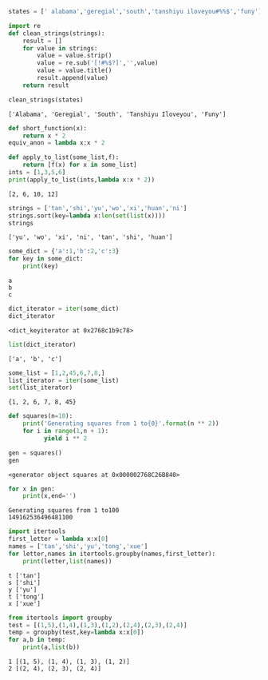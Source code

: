 

```python
states = [' alabama','geregial','south','tanshiyu iloveyou#%%$','funy']
```


```python
import re
def clean_strings(strings):
    result = []
    for value in strings:
        value = value.strip()
        value = re.sub('[!#%$?]','',value)
        value = value.title()
        result.append(value)
    return result
```


```python
clean_strings(states)
```




    ['Alabama', 'Geregial', 'South', 'Tanshiyu Iloveyou', 'Funy']




```python
def short_function(x):
    return x * 2
equiv_anon = lambda x:x * 2
```


```python
def apply_to_list(some_list,f):
    return [f(x) for x in some_list]
ints = [1,3,5,6]
print(apply_to_list(ints,lambda x:x * 2))
```

    [2, 6, 10, 12]
    


```python
strings = ['tan','shi','yu','wo','xi','huan','ni']
strings.sort(key=lambda x:len(set(list(x))))
strings
```




    ['yu', 'wo', 'xi', 'ni', 'tan', 'shi', 'huan']




```python
some_dict = {'a':1,'b':2,'c':3}
for key in some_dict:
    print(key)
```

    a
    b
    c
    


```python
dict_iterator = iter(some_dict)
dict_iterator
```




    <dict_keyiterator at 0x2768c1b9c78>




```python
list(dict_iterator)
```




    ['a', 'b', 'c']




```python
some_list = [1,2,45,6,7,8,]
list_iterator = iter(some_list)
set(list_iterator)
```




    {1, 2, 6, 7, 8, 45}




```python
def squares(n=10):
    print('Generating squares from 1 to{0}'.format(n ** 2))
    for i in range(1,n + 1):
          yield i ** 2
```


```python
gen = squares()
gen
```




    <generator object squares at 0x000002768C26B840>




```python
for x in gen:
    print(x,end='')
```

    Generating squares from 1 to100
    149162536496481100


```python
import itertools
first_letter = lambda x:x[0]
names = ['tan','shi','yu','tong','xue']
for letter,names in itertools.groupby(names,first_letter):
    print(letter,list(names))
```

    t ['tan']
    s ['shi']
    y ['yu']
    t ['tong']
    x ['xue']
    


```python
from itertools import groupby
test = [(1,5),(1,4),(1,3),(1,2),(2,4),(2,3),(2,4)]
temp = groupby(test,key=lambda x:x[0])
for a,b in temp:
    print(a,list(b))
```

    1 [(1, 5), (1, 4), (1, 3), (1, 2)]
    2 [(2, 4), (2, 3), (2, 4)]
    


